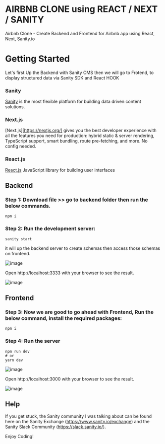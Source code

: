 # AIRBNB CLONE using REACT / NEXT / SANITY

Airbnb Clone - Create Backend and Frontend  for Airbnb app using React, Next, Sanity.io


# Getting Started


Let's first Up the Backend with Sanity CMS then we will go to Frotend, to display structured data via Sanity SDK and React HOOK

### Sanity

[Sanity](https://www.sanity.io/) is the most flexible platform for building data driven content solutions.


### Next.js

[Next.js][https://nextjs.org/] gives you the best developer experience with all the features you need for production: hybrid static & server rendering, TypeScript support, smart bundling, route pre-fetching, and more. No config needed.


### React.js

[React.js](https://reactjs.org/)  JavaScript library for building user interfaces



## Backend

### Step 1: Download file  >> go to **backend** folder then run the  below commands.

    npm i

### Step 2: Run the development server:

    sanity start

it will up the backend server to create schemas then access those schemas on frontend.

![image](https://user-images.githubusercontent.com/8361967/145203826-02b46513-a38a-4861-b4ec-e6db12fe7f42.png)

Open http://localhost:3333 with your browser to see the result.

![image](https://user-images.githubusercontent.com/8361967/145208392-aa47e7e6-717c-472c-932a-7129752c476d.png)


## Frontend

### Step 3: Now we are good to go ahead with Frontend, Run the below command, install the required packages:

    npm i

### Step 4: Run the server

    npm run dev
    # or
    yarn dev

![image](https://user-images.githubusercontent.com/8361967/145203736-9e9bc700-3970-4953-bd63-b3f641c014b8.png)


Open http://localhost:3000 with your browser to see the result.

![image](https://user-images.githubusercontent.com/8361967/145207531-8bc8e718-1b36-4edd-86b5-4703974f928b.png)


## Help

If you get stuck, the Sanity community I was talking about can be found here on the Sanity Exchange (https://www.sanity.io/exchange) and the Sanity Slack Community (https://slack.sanity.io/).




Enjoy Coding!
